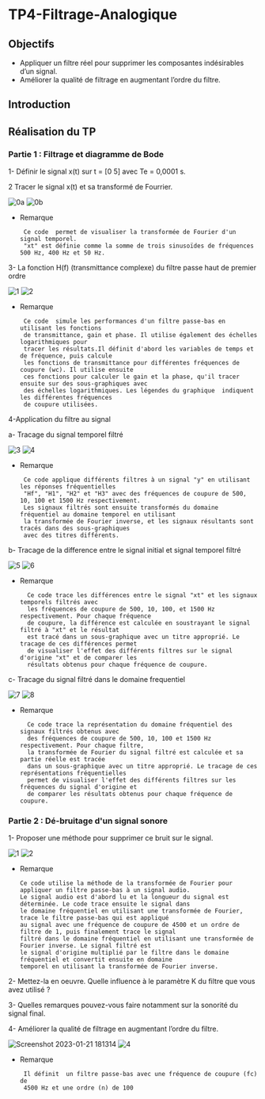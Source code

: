 # TP4-Filtrage-Analogique

## Objectifs
  - Appliquer un filtre réel pour supprimer les composantes indésirables d’un signal. 
  -  Améliorer la qualité de filtrage en augmentant l’ordre du filtre.

## Introduction

## Réalisation du TP

### Partie 1 : Filtrage et diagramme de Bode

  1- Définir le signal x(t) sur t = [0 5] avec Te = 0,0001 s.

  2 Tracer le signal x(t) et sa transformé de Fourrier.

  ![0a](https://user-images.githubusercontent.com/78149349/213871207-37fd7528-b444-46b1-bacc-71608f9339b4.png)
  ![0b](https://user-images.githubusercontent.com/78149349/213871208-1ab5016c-1d01-429b-b07b-ced626c18c7d.png)


   - Remarque
   
          Ce code  permet de visualiser la transformée de Fourier d'un signal temporel.
          "xt" est définie comme la somme de trois sinusoïdes de fréquences 500 Hz, 400 Hz et 50 Hz. 
    
3- La fonction H(f) (transmittance complexe) du filtre passe haut de premier ordre 
    
  ![1](https://user-images.githubusercontent.com/78149349/213871355-4d51645e-20d8-4336-af7b-721930647dae.png)
  ![2](https://user-images.githubusercontent.com/78149349/213871357-4a906d35-f658-42df-aeec-408928bf7f7f.png)

   - Remarque
   
          Ce code  simule les performances d'un filtre passe-bas en utilisant les fonctions
          de transmittance, gain et phase. Il utilise également des échelles logarithmiques pour
          tracer les résultats.Il définit d'abord les variables de temps et de fréquence, puis calcule
          les fonctions de transmittance pour différentes fréquences de coupure (wc). Il utilise ensuite
          ces fonctions pour calculer le gain et la phase, qu'il tracer ensuite sur des sous-graphiques avec
          des échelles logarithmiques. Les légendes du graphique  indiquent les différentes fréquences
          de coupure utilisées.


4-Application du filtre au signal

   a- Tracage du signal temporel filtré

  ![3](https://user-images.githubusercontent.com/78149349/213871360-14a35d41-c0d8-4055-b123-83200e177421.png)
  ![4](https://user-images.githubusercontent.com/78149349/213871362-04ff1d6c-d22f-429f-97dd-b07accf71146.png)
  
   - Remarque
   
          Ce code applique différents filtres à un signal "y" en utilisant les réponses fréquentielles
          "Hf", "H1", "H2" et "H3" avec des fréquences de coupure de 500, 10, 100 et 1500 Hz respectivement. 
          Les signaux filtrés sont ensuite transformés du domaine fréquentiel au domaine temporel en utilisant
          la transformée de Fourier inverse, et les signaux résultants sont tracés dans des sous-graphiques 
          avec des titres différents.
          
   b- Tracage de la difference entre le signal initial et signal temporel filtré

  ![5](https://user-images.githubusercontent.com/78149349/213871364-b2e59fcf-abb6-4e13-889c-08805f5989f6.png)
  ![6](https://user-images.githubusercontent.com/78149349/213871365-9e258a84-9909-4cd3-b886-dc8467ebca76.png)
  
   - Remarque
   
           Ce code trace les différences entre le signal "xt" et les signaux temporels filtrés avec 
           les fréquences de coupure de 500, 10, 100, et 1500 Hz respectivement. Pour chaque fréquence
           de coupure, la différence est calculée en soustrayant le signal filtré à "xt" et le résultat
           est tracé dans un sous-graphique avec un titre approprié. Le tracage de ces différences permet
           de visualiser l'effet des différents filtres sur le signal d'origine "xt" et de comparer les 
           résultats obtenus pour chaque fréquence de coupure.

   c- Tracage du signal filtré dans le domaine frequentiel
   
  ![7](https://user-images.githubusercontent.com/78149349/213871367-5458732c-1c25-477e-b3ce-33cb2b69cc72.png)
  ![8](https://user-images.githubusercontent.com/78149349/213871369-259b8ab1-6a2b-440b-9667-7987310b9e89.png)

  - Remarque 

          Ce code trace la représentation du domaine fréquentiel des signaux filtrés obtenus avec 
          des fréquences de coupure de 500, 10, 100 et 1500 Hz respectivement. Pour chaque filtre,
          la transformée de Fourier du signal filtré est calculée et sa partie réelle est tracée 
          dans un sous-graphique avec un titre approprié. Le tracage de ces représentations fréquentielles
          permet de visualiser l'effet des différents filtres sur les fréquences du signal d'origine et 
          de comparer les résultats obtenus pour chaque fréquence de coupure.
          
 
 ### Partie 2 : Dé-bruitage d'un signal sonore
 
 1- Proposer une méthode pour supprimer ce bruit sur le signal.
 
  ![1](https://user-images.githubusercontent.com/78149349/213878813-cf277651-7801-4ec8-b296-c79dc44b9eed.png)
  ![2](https://user-images.githubusercontent.com/78149349/213878812-9749c3f6-0a3f-4e8b-828a-5208c4372492.png)
  
  - Remarque
  
        Ce code utilise la méthode de la transformée de Fourier pour appliquer un filtre passe-bas à un signal audio.
        Le signal audio est d'abord lu et la longueur du signal est déterminée. Le code trace ensuite le signal dans 
        le domaine fréquentiel en utilisant une transformée de Fourier, trace le filtre passe-bas qui est appliqué 
        au signal avec une fréquence de coupure de 4500 et un ordre de filtre de 1, puis finalement trace le signal 
        filtré dans le domaine fréquentiel en utilisant une transformée de Fourier inverse. Le signal filtré est 
        le signal d'origine multiplié par le filtre dans le domaine fréquentiel et convertit ensuite en domaine
        temporel en utilisant la transformée de Fourier inverse.
  
  
 2- Mettez-la en oeuvre. Quelle influence à le paramètre K du filtre que vous avez 
utilisé ?

 3- Quelles remarques pouvez-vous faire notamment sur la sonorité du signal final.


  


4- Améliorer la qualité de filtrage en augmentant l’ordre du filtre. 

  ![Screenshot 2023-01-21 181314](https://user-images.githubusercontent.com/78149349/213878824-ada9d6cf-ceee-49a4-bec6-da55b0368b95.png)
  ![4](https://user-images.githubusercontent.com/78149349/213878815-1952645c-467e-4c2f-81f0-6d5e4f06e96a.png)
  
  - Remarque
  
         Il définit  un filtre passe-bas avec une fréquence de coupure (fc) de
         4500 Hz et une ordre (n) de 100
